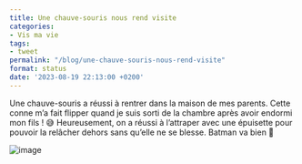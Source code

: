```yaml
---
title: Une chauve-souris nous rend visite
categories:
- Vis ma vie
tags:
- tweet
permalink: "/blog/une-chauve-souris-nous-rend-visite"
format: status
date: '2023-08-19 22:13:00 +0200'
---
```


Une chauve-souris a réussi à rentrer dans la maison de mes parents. 
Cette conne m’a fait flipper quand je suis sorti de la chambre après avoir endormi mon fils ! 😅
Heureusement, on a réussi à l’attraper avec une épuisette pour pouvoir la relâcher dehors sans qu’elle ne se blesse.
Batman va bien 🙏

![image](https://github.com/nighcrawl/nighcrawl.github.io/assets/2862432/c31f8b8b-1bb4-4465-8532-67cfe4224786)
